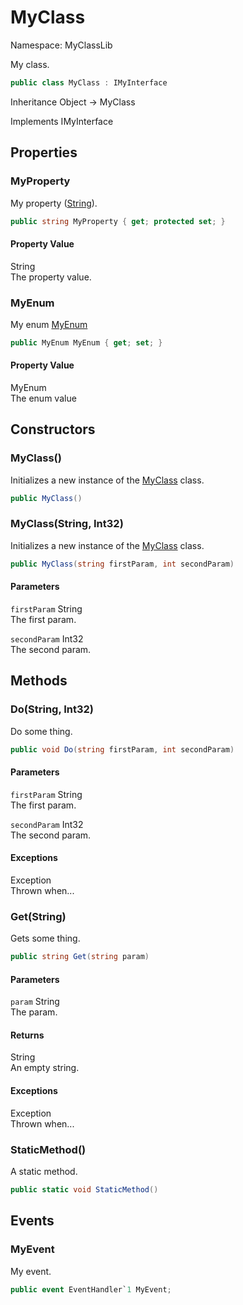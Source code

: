 # MyClass

Namespace: MyClassLib

My class.

```csharp
public class MyClass : IMyInterface
```

Inheritance Object → MyClass

Implements IMyInterface

## Properties

### MyProperty

My property ([String](https://docs.microsoft.com/en-us/dotnet/api/system.string)).

```csharp
public string MyProperty { get; protected set; }
```

#### Property Value

String<br>The property value.

### MyEnum

My enum [MyEnum](../MyClassLib/MyEnum.md)

```csharp
public MyEnum MyEnum { get; set; }
```

#### Property Value

MyEnum<br>The enum value

## Constructors

### MyClass()

Initializes a new instance of the [MyClass](../MyClassLib/MyClass.md) class.

```csharp
public MyClass()
```

### MyClass(String, Int32)

Initializes a new instance of the [MyClass](../MyClassLib/MyClass.md) class.

```csharp
public MyClass(string firstParam, int secondParam)
```

#### Parameters

`firstParam` String<br>The first param.

`secondParam` Int32<br>The second param.

## Methods

### Do(String, Int32)

Do some thing.

```csharp
public void Do(string firstParam, int secondParam)
```

#### Parameters

`firstParam` String<br>The first param.

`secondParam` Int32<br>The second param.

#### Exceptions

Exception<br>Thrown when...

### Get(String)

Gets some thing.

```csharp
public string Get(string param)
```

#### Parameters

`param` String<br>The param.

#### Returns

String<br>An empty string.

#### Exceptions

Exception<br>Thrown when...

### StaticMethod()

A static method.

```csharp
public static void StaticMethod()
```

## Events

### MyEvent

My event.

```csharp
public event EventHandler`1 MyEvent;
```
